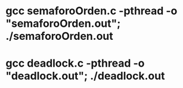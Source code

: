 # gcc semaforoOrden.c -pthread -o "semaforoOrden.out"; ./semaforoOrden.out
# gcc deadlock.c -pthread -o "deadlock.out"; ./deadlock.out